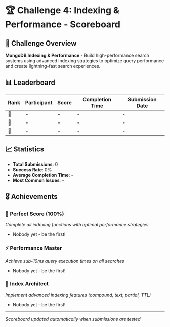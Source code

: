# 🏆 Challenge 4: Indexing & Performance - Scoreboard

## 🎯 Challenge Overview
**MongoDB Indexing & Performance** - Build high-performance search systems using advanced indexing strategies to optimize query performance and create lightning-fast search experiences.

## 📊 Leaderboard

| Rank | Participant | Score | Completion Time | Submission Date |
|------|-------------|-------|----------------|-----------------|
| 🥇 | - | - | - | - |
| 🥈 | - | - | - | - |
| 🥉 | - | - | - | - |

## 📈 Statistics

- **Total Submissions**: 0
- **Success Rate**: 0%
- **Average Completion Time**: -
- **Most Common Issues**: -

## 🎖️ Achievements

### 🏅 Perfect Score (100%)
*Complete all indexing functions with optimal performance strategies*
- Nobody yet - be the first!

### ⚡ Performance Master
*Achieve sub-10ms query execution times on all searches*
- Nobody yet - be the first!

### 🧠 Index Architect
*Implement advanced indexing features (compound, text, partial, TTL)*
- Nobody yet - be the first!

---

*Scoreboard updated automatically when submissions are tested*
